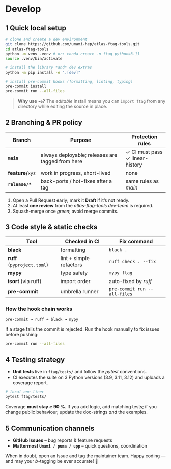 # Develop

## 1  Quick local setup

```bash
# clone and create a dev environment
git clone https://github.com/umami-hep/atlas-ftag-tools.git
cd atlas-ftag-tools
python -m venv .venv # or: conda create -n ftag python=3.11
source .venv/bin/activate

# install the library *and* dev extras
python -m pip install -e ".[dev]"

# install pre-commit hooks (formatting, linting, typing)
pre-commit install
pre-commit run --all-files
```

> **Why use `-e`?**
> The *editable* install means you can `import ftag` from any directory while
> editing the source in place.

## 2  Branching & PR policy

| Branch | Purpose | Protection rules |
|--------|---------|------------------|
| **`main`** | always deployable; releases are tagged from here | ✓ CI must pass<br/>✓ linear-history |
| **feature/**`xyz` | work in progress, short-lived | none |
| **`release/*`** | back-ports / hot-fixes after a tag | same rules as *main* |

1. Open a Pull Request early; mark it **Draft** if it’s not ready.
2. At least **one review** from the *atlas-ftag-tools dev-team* is required.
3. Squash-merge once *green*; avoid merge commits.

## 3  Code style & static checks

| Tool | Checked in CI | Fix command |
|------|---------------|-------------|
| **black** | formatting | `black .` |
| **ruff** (`pyproject.toml`) | lint + simple refactors | `ruff check . --fix` |
| **mypy** | type safety | `mypy ftag` |
| **isort** (via ruff) | import order | auto-fixed by *ruff* |
| **pre-commit** | umbrella runner | `pre-commit run --all-files` |

### How the hook chain works

```
pre-commit ➜ ruff ➜ black ➜ mypy
```

If a stage fails the commit is rejected. Run the hook manually to fix issues
before pushing:

```bash
pre-commit run --all-files
```

## 4  Testing strategy

* **Unit tests** live in `ftag/tests/` and follow the *pytest* conventions.
* CI executes the suite on 3 Python versions (3.9, 3.11, 3.12) and uploads a coverage report.

```bash
# local one-liner
pytest ftag/tests/
```

Coverage **must stay ≥ 90 %**. If you add logic, add matching tests; if you
change public behaviour, update the doc-strings *and* the examples.

## 5  Communication channels

* **GitHub Issues** – bug reports & feature requests
* **Mattermost `Umami / puma / upp`** – quick questions, coordination

When in doubt, open an Issue and tag the maintainer team.
Happy coding — and may your $b$-tagging be ever accurate! 🎉
